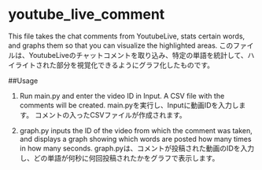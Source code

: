 # youtube_live_comment

This file takes the chat comments from YoutubeLive, stats certain words, and graphs them so that you can visualize the highlighted areas.
このファイルは、YoutubeLiveのチャットコメントを取り込み、特定の単語を統計して、ハイライトされた部分を視覚化できるようにグラフ化したものです。

##Usage

1. Run main.py and enter the video ID in Input.
   A CSV file with the comments will be created.
   main.pyを実行し、Inputに動画IDを入力します。
   コメントの入ったCSVファイルが作成されます。

2. graph.py inputs the ID of the video from which the comment was taken, and displays a graph showing which words are posted how many times in how many seconds.
   graph.pyは、コメントが投稿された動画のIDを入力し、どの単語が何秒に何回投稿されたかをグラフで表示します。
